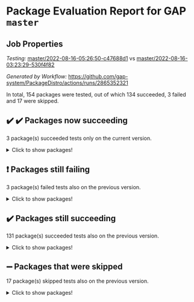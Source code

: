 # Package Evaluation Report for GAP `master`

## Job Properties

*Testing:* [master/2022-08-16-05:26:50-c47688d1](https://github.com/gap-system/PackageDistro/blob/data/reports/master/2022-08-16-05:26:50-c47688d1) vs [master/2022-08-16-03:23:29-530f4f82](https://github.com/gap-system/PackageDistro/blob/data/reports/master/2022-08-16-03:23:29-530f4f82)

*Generated by Workflow:* https://github.com/gap-system/PackageDistro/actions/runs/2865352321

In total, 154 packages were tested, out of which 134 succeeded, 3 failed and 17 were skipped.

## :heavy_check_mark: :heavy_check_mark: Packages now succeeding

3 package(s) succeeded tests only on the current version.
<details><summary>Click to show packages!</summary>

- 4ti2interface 2022.08-01 [(success)](https://github.com/gap-system/PackageDistro/runs/7851141997?check_suite_focus=true) vs 4ti2interface 2022.03-01 [(skipped)](https://github.com/gap-system/PackageDistro/runs/7849916361?check_suite_focus=true)
- toolsforhomalg 2022.08-01 [(success)](https://github.com/gap-system/PackageDistro/runs/7851153602?check_suite_focus=true) vs toolsforhomalg 2022.05-01 [(skipped)](https://github.com/gap-system/PackageDistro/runs/7849916361?check_suite_focus=true)
- yangbaxter 0.10.1 [(success)](https://github.com/gap-system/PackageDistro/runs/7851154609?check_suite_focus=true) vs yangbaxter 0.10.1 [(failure)](https://github.com/gap-system/PackageDistro/runs/7850012525?check_suite_focus=true)
</details>

## :exclamation: Packages still failing

3 package(s) failed tests also on the previous version.
<details><summary>Click to show packages!</summary>

- francy 1.2.4 [(failure)](https://github.com/gap-system/PackageDistro/runs/7851146151?check_suite_focus=true)
- packagemanager 1.2 [(failure)](https://github.com/gap-system/PackageDistro/runs/7851149957?check_suite_focus=true)
- recog 1.3.2 [(failure)](https://github.com/gap-system/PackageDistro/runs/7851151552?check_suite_focus=true)
</details>

## :heavy_check_mark: Packages still succeeding

131 package(s) succeeded tests also on the previous version.
<details><summary>Click to show packages!</summary>

- ace 5.5 [(success)](https://github.com/gap-system/PackageDistro/runs/7851142061?check_suite_focus=true)
- aclib 1.3.2 [(success)](https://github.com/gap-system/PackageDistro/runs/7851142119?check_suite_focus=true)
- agt 0.2 [(success)](https://github.com/gap-system/PackageDistro/runs/7851142175?check_suite_focus=true)
- alnuth 3.2.1 [(success)](https://github.com/gap-system/PackageDistro/runs/7851142218?check_suite_focus=true)
- anupq 3.2.6 [(success)](https://github.com/gap-system/PackageDistro/runs/7851142283?check_suite_focus=true)
- atlasrep 2.1.4 [(success)](https://github.com/gap-system/PackageDistro/runs/7851142406?check_suite_focus=true)
- autodoc 2022.07.10 [(success)](https://github.com/gap-system/PackageDistro/runs/7851142466?check_suite_focus=true)
- automata 1.15 [(success)](https://github.com/gap-system/PackageDistro/runs/7851142530?check_suite_focus=true)
- automgrp 1.3.2 [(success)](https://github.com/gap-system/PackageDistro/runs/7851142586?check_suite_focus=true)
- autpgrp 1.11 [(success)](https://github.com/gap-system/PackageDistro/runs/7851142664?check_suite_focus=true)
- cap 2022.08-03 [(success)](https://github.com/gap-system/PackageDistro/runs/7851142759?check_suite_focus=true)
- caratinterface 2.3.4 [(success)](https://github.com/gap-system/PackageDistro/runs/7851142915?check_suite_focus=true)
- cddinterface 2022.08.11 [(success)](https://github.com/gap-system/PackageDistro/runs/7851143083?check_suite_focus=true)
- circle 1.6.5 [(success)](https://github.com/gap-system/PackageDistro/runs/7851143250?check_suite_focus=true)
- classicpres 1.22 [(success)](https://github.com/gap-system/PackageDistro/runs/7851143413?check_suite_focus=true)
- cohomolo 1.6.10 [(success)](https://github.com/gap-system/PackageDistro/runs/7851143543?check_suite_focus=true)
- congruence 1.2.4 [(success)](https://github.com/gap-system/PackageDistro/runs/7851143684?check_suite_focus=true)
- corelg 1.56 [(success)](https://github.com/gap-system/PackageDistro/runs/7851143778?check_suite_focus=true)
- crime 1.6 [(success)](https://github.com/gap-system/PackageDistro/runs/7851143877?check_suite_focus=true)
- crisp 1.4.5 [(success)](https://github.com/gap-system/PackageDistro/runs/7851143948?check_suite_focus=true)
- crypting 0.10 [(success)](https://github.com/gap-system/PackageDistro/runs/7851144017?check_suite_focus=true)
- cryst 4.1.25 [(success)](https://github.com/gap-system/PackageDistro/runs/7851144079?check_suite_focus=true)
- crystcat 1.1.10 [(success)](https://github.com/gap-system/PackageDistro/runs/7851144164?check_suite_focus=true)
- ctbllib 1.3.4 [(success)](https://github.com/gap-system/PackageDistro/runs/7851144268?check_suite_focus=true)
- cubefree 1.19 [(success)](https://github.com/gap-system/PackageDistro/runs/7851144354?check_suite_focus=true)
- curlinterface 2.2.3 [(success)](https://github.com/gap-system/PackageDistro/runs/7851144450?check_suite_focus=true)
- cvec 2.7.6 [(success)](https://github.com/gap-system/PackageDistro/runs/7851144528?check_suite_focus=true)
- datastructures 0.2.7 [(success)](https://github.com/gap-system/PackageDistro/runs/7851144631?check_suite_focus=true)
- deepthought 1.0.5 [(success)](https://github.com/gap-system/PackageDistro/runs/7851144721?check_suite_focus=true)
- design 1.7 [(success)](https://github.com/gap-system/PackageDistro/runs/7851144833?check_suite_focus=true)
- difsets 2.3.1 [(success)](https://github.com/gap-system/PackageDistro/runs/7851144938?check_suite_focus=true)
- digraphs 1.5.3 [(success)](https://github.com/gap-system/PackageDistro/runs/7851145060?check_suite_focus=true)
- edim 1.3.5 [(success)](https://github.com/gap-system/PackageDistro/runs/7851145156?check_suite_focus=true)
- example 4.3.2 [(success)](https://github.com/gap-system/PackageDistro/runs/7851145238?check_suite_focus=true)
- factint 1.6.3 [(success)](https://github.com/gap-system/PackageDistro/runs/7851145334?check_suite_focus=true)
- ferret 1.0.8 [(success)](https://github.com/gap-system/PackageDistro/runs/7851145432?check_suite_focus=true)
- fga 1.4.0 [(success)](https://github.com/gap-system/PackageDistro/runs/7851145519?check_suite_focus=true)
- fining 1.5 [(success)](https://github.com/gap-system/PackageDistro/runs/7851145628?check_suite_focus=true)
- float 1.0.3 [(success)](https://github.com/gap-system/PackageDistro/runs/7851145727?check_suite_focus=true)
- format 1.4.3 [(success)](https://github.com/gap-system/PackageDistro/runs/7851145801?check_suite_focus=true)
- forms 1.2.8 [(success)](https://github.com/gap-system/PackageDistro/runs/7851145888?check_suite_focus=true)
- fplsa 1.2.5 [(success)](https://github.com/gap-system/PackageDistro/runs/7851145978?check_suite_focus=true)
- fr 2.4.10 [(success)](https://github.com/gap-system/PackageDistro/runs/7851146061?check_suite_focus=true)
- fwtree 1.3 [(success)](https://github.com/gap-system/PackageDistro/runs/7851146252?check_suite_focus=true)
- gbnp 1.0.5 [(success)](https://github.com/gap-system/PackageDistro/runs/7851146343?check_suite_focus=true)
- generalizedmorphismsforcap 2022.05-01 [(success)](https://github.com/gap-system/PackageDistro/runs/7851146444?check_suite_focus=true)
- genss 1.6.7 [(success)](https://github.com/gap-system/PackageDistro/runs/7851146547?check_suite_focus=true)
- gradedringforhomalg 2022.07-01 [(success)](https://github.com/gap-system/PackageDistro/runs/7851146664?check_suite_focus=true)
- grape 4.8.5 [(success)](https://github.com/gap-system/PackageDistro/runs/7851146769?check_suite_focus=true)
- groupoids 1.71 [(success)](https://github.com/gap-system/PackageDistro/runs/7851146859?check_suite_focus=true)
- grpconst 2.6.2 [(success)](https://github.com/gap-system/PackageDistro/runs/7851146959?check_suite_focus=true)
- guarana 0.96.3 [(success)](https://github.com/gap-system/PackageDistro/runs/7851147048?check_suite_focus=true)
- guava 3.16 [(success)](https://github.com/gap-system/PackageDistro/runs/7851147119?check_suite_focus=true)
- hap 1.47 [(success)](https://github.com/gap-system/PackageDistro/runs/7851147197?check_suite_focus=true)
- hapcryst 0.1.15 [(success)](https://github.com/gap-system/PackageDistro/runs/7851147257?check_suite_focus=true)
- hecke 1.5.3 [(success)](https://github.com/gap-system/PackageDistro/runs/7851147330?check_suite_focus=true)
- help 3.5 [(success)](https://github.com/gap-system/PackageDistro/runs/7851147400?check_suite_focus=true)
- idrel 2.44 [(success)](https://github.com/gap-system/PackageDistro/runs/7851147472?check_suite_focus=true)
- images 1.3.1 [(success)](https://github.com/gap-system/PackageDistro/runs/7851147597?check_suite_focus=true)
- intpic 0.3.0 [(success)](https://github.com/gap-system/PackageDistro/runs/7851147679?check_suite_focus=true)
- io 4.7.2 [(success)](https://github.com/gap-system/PackageDistro/runs/7851147766?check_suite_focus=true)
- irredsol 1.4.3 [(success)](https://github.com/gap-system/PackageDistro/runs/7851147853?check_suite_focus=true)
- json 2.1.0 [(success)](https://github.com/gap-system/PackageDistro/runs/7851147933?check_suite_focus=true)
- jupyterkernel 1.4.1 [(success)](https://github.com/gap-system/PackageDistro/runs/7851148010?check_suite_focus=true)
- jupyterviz 1.5.1 [(success)](https://github.com/gap-system/PackageDistro/runs/7851148091?check_suite_focus=true)
- kan 1.34 [(success)](https://github.com/gap-system/PackageDistro/runs/7851148203?check_suite_focus=true)
- kbmag 1.5.9 [(success)](https://github.com/gap-system/PackageDistro/runs/7851148316?check_suite_focus=true)
- laguna 3.9.5 [(success)](https://github.com/gap-system/PackageDistro/runs/7851148420?check_suite_focus=true)
- liealgdb 2.2.1 [(success)](https://github.com/gap-system/PackageDistro/runs/7851148505?check_suite_focus=true)
- liepring 2.7 [(success)](https://github.com/gap-system/PackageDistro/runs/7851148589?check_suite_focus=true)
- liering 2.4.2 [(success)](https://github.com/gap-system/PackageDistro/runs/7851148669?check_suite_focus=true)
- linearalgebraforcap 2022.08-03 [(success)](https://github.com/gap-system/PackageDistro/runs/7851148746?check_suite_focus=true)
- loops 3.4.2 [(success)](https://github.com/gap-system/PackageDistro/runs/7851148809?check_suite_focus=true)
- lpres 1.0.3 [(success)](https://github.com/gap-system/PackageDistro/runs/7851148874?check_suite_focus=true)
- majoranaalgebras 1.4 [(success)](https://github.com/gap-system/PackageDistro/runs/7851148927?check_suite_focus=true)
- mapclass 1.4.5 [(success)](https://github.com/gap-system/PackageDistro/runs/7851148990?check_suite_focus=true)
- matgrp 0.64 [(success)](https://github.com/gap-system/PackageDistro/runs/7851149058?check_suite_focus=true)
- modisom 2.5.3 [(success)](https://github.com/gap-system/PackageDistro/runs/7851149146?check_suite_focus=true)
- modulepresentationsforcap 2022.08-02 [(success)](https://github.com/gap-system/PackageDistro/runs/7851149208?check_suite_focus=true)
- monoidalcategories 2022.08-02 [(success)](https://github.com/gap-system/PackageDistro/runs/7851149280?check_suite_focus=true)
- nconvex 2020.11-04 [(success)](https://github.com/gap-system/PackageDistro/runs/7851149366?check_suite_focus=true)
- nilmat 1.4.2 [(success)](https://github.com/gap-system/PackageDistro/runs/7851149434?check_suite_focus=true)
- nock 1.5 [(success)](https://github.com/gap-system/PackageDistro/runs/7851149503?check_suite_focus=true)
- normalizinterface 1.3.4 [(success)](https://github.com/gap-system/PackageDistro/runs/7851149588?check_suite_focus=true)
- nq 2.5.8 [(success)](https://github.com/gap-system/PackageDistro/runs/7851149650?check_suite_focus=true)
- numericalsgps 1.3.1 [(success)](https://github.com/gap-system/PackageDistro/runs/7851149731?check_suite_focus=true)
- openmath 11.5.1 [(success)](https://github.com/gap-system/PackageDistro/runs/7851149792?check_suite_focus=true)
- orb 4.8.5 [(success)](https://github.com/gap-system/PackageDistro/runs/7851149867?check_suite_focus=true)
- patternclass 2.4.2 [(success)](https://github.com/gap-system/PackageDistro/runs/7851150072?check_suite_focus=true)
- permut 2.0.4 [(success)](https://github.com/gap-system/PackageDistro/runs/7851150251?check_suite_focus=true)
- polenta 1.3.10 [(success)](https://github.com/gap-system/PackageDistro/runs/7851150410?check_suite_focus=true)
- polymaking 0.8.6 [(success)](https://github.com/gap-system/PackageDistro/runs/7851150590?check_suite_focus=true)
- primgrp 3.4.2 [(success)](https://github.com/gap-system/PackageDistro/runs/7851150745?check_suite_focus=true)
- profiling 2.5.0 [(success)](https://github.com/gap-system/PackageDistro/runs/7851150928?check_suite_focus=true)
- qpa 1.34 [(success)](https://github.com/gap-system/PackageDistro/runs/7851151061?check_suite_focus=true)
- quagroup 1.8.3 [(success)](https://github.com/gap-system/PackageDistro/runs/7851151174?check_suite_focus=true)
- radiroot 2.9 [(success)](https://github.com/gap-system/PackageDistro/runs/7851151270?check_suite_focus=true)
- rcwa 4.7.0 [(success)](https://github.com/gap-system/PackageDistro/runs/7851151364?check_suite_focus=true)
- rds 1.8 [(success)](https://github.com/gap-system/PackageDistro/runs/7851151459?check_suite_focus=true)
- repndecomp 1.2.1 [(success)](https://github.com/gap-system/PackageDistro/runs/7851151640?check_suite_focus=true)
- repsn 3.1.0 [(success)](https://github.com/gap-system/PackageDistro/runs/7851151728?check_suite_focus=true)
- resclasses 4.7.3 [(success)](https://github.com/gap-system/PackageDistro/runs/7851151834?check_suite_focus=true)
- scscp 2.3.1 [(success)](https://github.com/gap-system/PackageDistro/runs/7851151954?check_suite_focus=true)
- semigroups 5.0.2 [(success)](https://github.com/gap-system/PackageDistro/runs/7851152051?check_suite_focus=true)
- sglppow 2.2 [(success)](https://github.com/gap-system/PackageDistro/runs/7851152144?check_suite_focus=true)
- sgpviz 0.999.5 [(success)](https://github.com/gap-system/PackageDistro/runs/7851152256?check_suite_focus=true)
- simpcomp 2.1.14 [(success)](https://github.com/gap-system/PackageDistro/runs/7851152351?check_suite_focus=true)
- singular 2020.12.18 [(success)](https://github.com/gap-system/PackageDistro/runs/7851152493?check_suite_focus=true)
- sla 1.5.3 [(success)](https://github.com/gap-system/PackageDistro/runs/7851152636?check_suite_focus=true)
- smallgrp 1.5 [(success)](https://github.com/gap-system/PackageDistro/runs/7851152740?check_suite_focus=true)
- smallsemi 0.6.13 [(success)](https://github.com/gap-system/PackageDistro/runs/7851152830?check_suite_focus=true)
- sonata 2.9.4 [(success)](https://github.com/gap-system/PackageDistro/runs/7851152932?check_suite_focus=true)
- sophus 1.27 [(success)](https://github.com/gap-system/PackageDistro/runs/7851153019?check_suite_focus=true)
- spinsym 1.5.2 [(success)](https://github.com/gap-system/PackageDistro/runs/7851153129?check_suite_focus=true)
- standardff 0.9.4 [(success)](https://github.com/gap-system/PackageDistro/runs/7851153229?check_suite_focus=true)
- symbcompcc 1.3.2 [(success)](https://github.com/gap-system/PackageDistro/runs/7851153326?check_suite_focus=true)
- thelma 1.3 [(success)](https://github.com/gap-system/PackageDistro/runs/7851153417?check_suite_focus=true)
- tomlib 1.2.9 [(success)](https://github.com/gap-system/PackageDistro/runs/7851153507?check_suite_focus=true)
- toric 1.9.5 [(success)](https://github.com/gap-system/PackageDistro/runs/7851153686?check_suite_focus=true)
- toricvarieties 2022.07.13 [(success)](https://github.com/gap-system/PackageDistro/runs/7851153780?check_suite_focus=true)
- transgrp 3.6.3 [(success)](https://github.com/gap-system/PackageDistro/runs/7851153862?check_suite_focus=true)
- ugaly 4.0.3 [(success)](https://github.com/gap-system/PackageDistro/runs/7851153952?check_suite_focus=true)
- unipot 1.5 [(success)](https://github.com/gap-system/PackageDistro/runs/7851154046?check_suite_focus=true)
- unitlib 4.1.0 [(success)](https://github.com/gap-system/PackageDistro/runs/7851154112?check_suite_focus=true)
- utils 0.76 [(success)](https://github.com/gap-system/PackageDistro/runs/7851154172?check_suite_focus=true)
- uuid 0.7 [(success)](https://github.com/gap-system/PackageDistro/runs/7851154227?check_suite_focus=true)
- walrus 0.9991 [(success)](https://github.com/gap-system/PackageDistro/runs/7851154287?check_suite_focus=true)
- wedderga 4.10.2 [(success)](https://github.com/gap-system/PackageDistro/runs/7851154355?check_suite_focus=true)
- xmod 2.88 [(success)](https://github.com/gap-system/PackageDistro/runs/7851154423?check_suite_focus=true)
- xmodalg 1.22 [(success)](https://github.com/gap-system/PackageDistro/runs/7851154491?check_suite_focus=true)
- zeromqinterface 0.14 [(success)](https://github.com/gap-system/PackageDistro/runs/7851154691?check_suite_focus=true)
</details>

## :heavy_minus_sign: Packages that were skipped

17 package(s) skipped tests also on the previous version.
<details><summary>Click to show packages!</summary>

- browse 1.8.14 [(skipped)](https://github.com/gap-system/PackageDistro/runs/7851041892?check_suite_focus=true)
- examplesforhomalg 2022.03-01 [(skipped)](https://github.com/gap-system/PackageDistro/runs/7851041892?check_suite_focus=true)
- gapdoc 1.6.5 [(skipped)](https://github.com/gap-system/PackageDistro/runs/7851041892?check_suite_focus=true)
- gauss 2022.03-01 [(skipped)](https://github.com/gap-system/PackageDistro/runs/7851041892?check_suite_focus=true)
- gaussforhomalg 2022.06-01 [(skipped)](https://github.com/gap-system/PackageDistro/runs/7851041892?check_suite_focus=true)
- gradedmodules 2022.03-01 [(skipped)](https://github.com/gap-system/PackageDistro/runs/7851041892?check_suite_focus=true)
- homalg 2022.03-01 [(skipped)](https://github.com/gap-system/PackageDistro/runs/7851041892?check_suite_focus=true)
- homalgtocas 2022.07-01 [(skipped)](https://github.com/gap-system/PackageDistro/runs/7851041892?check_suite_focus=true)
- io_forhomalg 2022.03-01 [(skipped)](https://github.com/gap-system/PackageDistro/runs/7851041892?check_suite_focus=true)
- itc 1.5.1 [(skipped)](https://github.com/gap-system/PackageDistro/runs/7851041892?check_suite_focus=true)
- localizeringforhomalg 2022.03-01 [(skipped)](https://github.com/gap-system/PackageDistro/runs/7851041892?check_suite_focus=true)
- matricesforhomalg 2022.06-01 [(skipped)](https://github.com/gap-system/PackageDistro/runs/7851041892?check_suite_focus=true)
- modules 2022.03-01 [(skipped)](https://github.com/gap-system/PackageDistro/runs/7851041892?check_suite_focus=true)
- polycyclic 2.16 [(skipped)](https://github.com/gap-system/PackageDistro/runs/7851041892?check_suite_focus=true)
- ringsforhomalg 2022.07-01 [(skipped)](https://github.com/gap-system/PackageDistro/runs/7851041892?check_suite_focus=true)
- sco 2022.03-01 [(skipped)](https://github.com/gap-system/PackageDistro/runs/7851041892?check_suite_focus=true)
- xgap 4.31 [(skipped)](https://github.com/gap-system/PackageDistro/runs/7851041892?check_suite_focus=true)
</details>

